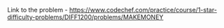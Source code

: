 Link to the problem - https://www.codechef.com/practice/course/1-star-difficulty-problems/DIFF1200/problems/MAKEMONEY
